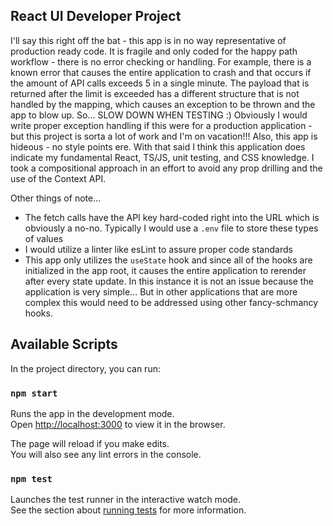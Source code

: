 ## React UI Developer Project

I'll say this right off the bat - this app is in no way representative of production ready code. It is fragile and only coded for the happy path workflow - there is no error checking or handling. For example, there is a known error that causes the entire application to crash and that occurs if the amount of API calls exceeds 5 in a single minute. The payload that is returned after the limit is exceeded has a different structure that is not handled by the mapping, which causes an exception to be thrown and the app to blow up. So... SLOW DOWN WHEN TESTING :) Obviously I would write proper exception handling if this were for a production application - but this project is sorta a lot of work and I'm on vacation!!! Also, this app is hideous - no style points ere. With that said I think this application does indicate my fundamental React, TS/JS, unit testing, and CSS knowledge. I took a compositional approach in an effort to avoid any prop drilling and the use of the Context API.

Other things of note...
* The fetch calls have the API key hard-coded right into the URL which is obviously a no-no. Typically I would use a `.env` file to store these types of values
* I would utilize a linter like esLint to assure proper code standards
* This app only utilizes the `useState` hook and since all of the hooks are initialized in the app root, it causes the entire application to rerender after every state update. In this instance it is not an issue because the application is very simple... But in other applications that are more complex this would need to be addressed using other fancy-schmancy hooks.


## Available Scripts

In the project directory, you can run:

### `npm start`

Runs the app in the development mode.\
Open [http://localhost:3000](http://localhost:3000) to view it in the browser.

The page will reload if you make edits.\
You will also see any lint errors in the console.

### `npm test`

Launches the test runner in the interactive watch mode.\
See the section about [running tests](https://facebook.github.io/create-react-app/docs/running-tests) for more information.
